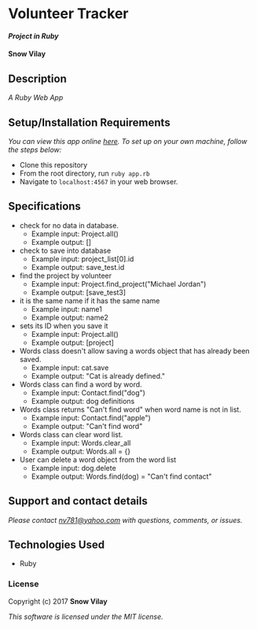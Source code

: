 # Volunteer Tracker

#### _Project in Ruby_

#### Snow Vilay

## Description

_A Ruby Web App_

## Setup/Installation Requirements

_You can view this app online [here](). To set up on your own machine, follow the steps below:_

* Clone this repository
* From the root directory, run ```ruby app.rb```
* Navigate to ```localhost:4567``` in your web browser.

## Specifications

* check for no data in database.
  * Example input: Project.all()
  * Example output: []
* check to save into database
  * Example input: project_list[0].id
  * Example output: save_test.id
* find the project by volunteer
  * Example input: Project.find_project("Michael Jordan")
  * Example output: [save_test3]
* it is the same name if it has the same name
  * Example input: name1
  * Example output: name2
* sets its ID when you save it
  * Example input: Project.all()
  * Example output: [project]
* Words class doesn't allow saving a words object that has already been saved.
  * Example input: cat.save
  * Example output: "Cat is already defined."
* Words class can find a word by word.
  * Example input: Contact.find("dog")
  * Example output: dog definitions
* Words class returns "Can't find word" when word name is not in list.
  * Example input: Contact.find("apple")
  * Example output: "Can't find word"
* Words class can clear word list.
  * Example input: Words.clear_all
  * Example output: Words.all = {}
* User can delete a word object from the word list
  * Example input: dog.delete
  * Example output: Words.find(dog) = "Can't find contact"

## Support and contact details

_Please contact [nv781@yahoo.com]() with questions, comments, or issues._

## Technologies Used

* Ruby

### License

Copyright (c) 2017 **Snow Vilay**

*This software is licensed under the MIT license.*
